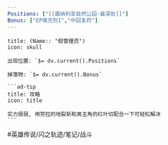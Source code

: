 ```yaml
---
Positions: ["[[露纳利亚自然公园·最深处]]"]
Bonus: ["EP填充剂I","中回复药"]
---
```

````ad-danger
title: (Name:: "假管理员")
icon: skull

出现位置: `$= dv.current().Positions`

掉落物: `$= dv.current().Bonus`

```ad-tip
title: 攻略
icon: title

实力很弱, 用劳拉的地裂斩和男主角的红叶切配合一下可轻松解决
```
````

#英雄传说/闪之轨迹/笔记/战斗
